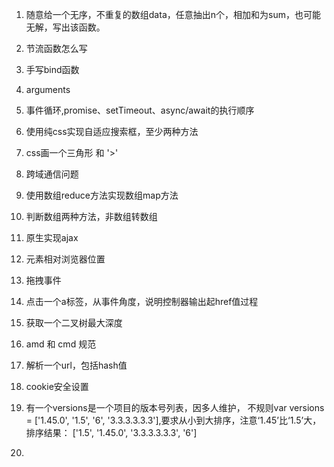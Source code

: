 1. 随意给一个无序，不重复的数组data，任意抽出n个，相加和为sum，也可能无解，写出该函数。

2. 节流函数怎么写

3. 手写bind函数

4. arguments

5. 事件循环,promise、setTimeout、async/await的执行顺序

6. 使用纯css实现自适应搜索框，至少两种方法

7. css画一个三角形 和 '>'

8. 跨域通信问题

9. 使用数组reduce方法实现数组map方法

10. 判断数组两种方法，非数组转数组

11. 原生实现ajax

12. 元素相对浏览器位置

13. 拖拽事件

14. 点击一个a标签，从事件角度，说明控制器输出起href值过程

15. 获取一个二叉树最大深度

16. amd 和 cmd 规范

17. 解析一个url，包括hash值

18. cookie安全设置

19. 有一个versions是一个项目的版本号列表，因多人维护，
    不规则var versions = ['1.45.0', '1.5', '6', '3.3.3.3.3.3'],要求从小到大排序，注意‘1.45’比‘1.5’大， 排序结果： ['1.5', '1.45.0', '3.3.3.3.3.3', '6']
20. 